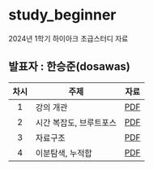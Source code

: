 # study_beginner
2024년 1학기 하이아크 초급스터디 자료

## 발표자 : 한승준(dosawas)

|차시|주제|자료|
|:---:|---|:---:|
|1|강의 개관|[PDF](https://github.com/Dosawasseungjun/study_beginner/blob/main/1_%EA%B0%95%EC%9D%98%EA%B0%9C%EA%B4%80.pdf)|
|2|시간 복잡도, 브루트포스|[PDF](https://github.com/Dosawasseungjun/study_beginner/blob/main/2_Bruteforce.pdf)|
|3|자료구조|[PDF](https://github.com/Dosawasseungjun/study_beginner/blob/main/3_datastructure.pdf)|
|4|이분탐색, 누적합|[PDF](https://github.com/Dosawasseungjun/study_beginner/blob/main/4_binarysearch.pdf)|
